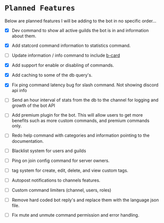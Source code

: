 # `Planned Features`

Below are planned features I will be adding to the bot in no specific order...

- [x] Dev command to show all active guilds the bot is in and information about them.

- [x] Add statcord command information to statistics command.

- [ ] Update information / info command to include [b-card](https://github.com/discord-card/bot)

- [x] Add support for enable or disabling of commands.

- [x] Add caching to some of the db query's.

- [x] Fix ping command latency bug for slash command. Not showing discord api info

- [ ] Send an hour interval of stats from the db to the channel for logging and growth of the bot API

- [ ] Add premium plugin for the bot. This will allow users to get more benefits such as more custom commands, and premium commands only.

- [ ] Redo help command with categories and information pointing to the documentation.

- [ ] Blacklist system for users and guilds

- [ ] Ping on join config command for server owners.

- [ ] tag system for create, edit, delete, and view custom tags.

- [ ] Autopost notifications to channels features.

- [ ] Custom command limiters (channel, users, roles)

- [ ] Remove hard coded bot reply's and replace them with the language json file.

- [ ] Fix mute and unmute command permission and error handling.